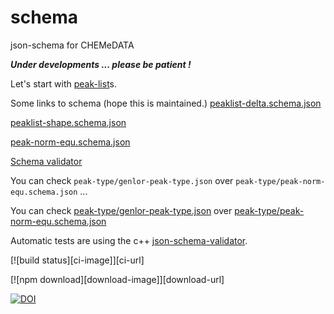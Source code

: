 # schema

json-schema for CHEMeDATA

***Under developments ... please be patient !***

Let's start with [peak-list](peak-list.md)s.

Some links to schema (hope this is maintained.)
[peaklist-delta.schema.json](https://chemedata.github.io/schema/peaklist-delta.schema.json)

[peaklist-shape.schema.json](https://chemedata.github.io/schema/peaklist-shape.schema.json)

[peak-norm-equ.schema.json](https://chemedata.github.io/schema/peak-type/peak-norm-equ.schema.json)

[Schema validator](https://www.jsonschemavalidator.net/)

You can check `peak-type/genlor-peak-type.json` over `peak-type/peak-norm-equ.schema.json` ...

You can check [peak-type/genlor-peak-type.json](https://chemedata.github.io/schema/peak-type/genlor-peak-type.json) over [peak-type/peak-norm-equ.schema.json](https://chemedata.github.io/schema/peak-type/peak-norm-equ.schema.json)


Automatic tests are using the c++ [json-schema-validator](https://github.com/pboettch/json-schema-validator).

[![build status][ci-image]][ci-url]

[![npm download][download-image]][download-url]

[![DOI](https://www.zenodo.org/badge/192117023.svg)](https://www.zenodo.org/badge/latestdoi/192117023)
